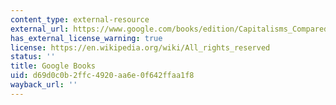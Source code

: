 ```yaml
---
content_type: external-resource
external_url: https://www.google.com/books/edition/Capitalisms_Compared/emIXBAAAQBAJ?hl=en&gbpv=1&dq=Capitalisms+Compared:+Welfare,+Work,+and+Business&printsec=frontcover
has_external_license_warning: true
license: https://en.wikipedia.org/wiki/All_rights_reserved
status: ''
title: Google Books
uid: d69d0c0b-2ffc-4920-aa6e-0f642ffaa1f8
wayback_url: ''
---
```

